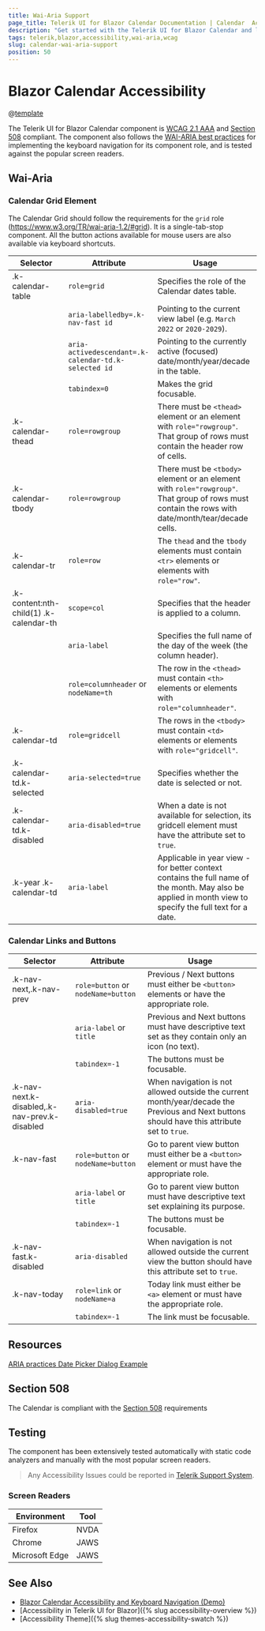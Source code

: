 ```yaml
---
title: Wai-Aria Support
page_title: Telerik UI for Blazor Calendar Documentation | Calendar  Accessibility
description: "Get started with the Telerik UI for Blazor Calendar and learn about its accessibility support for WAI-ARIA, Section 508, and WCAG 2.1."
tags: telerik,blazor,accessibility,wai-aria,wcag
slug: calendar-wai-aria-support 
position: 50 
---
```


# Blazor Calendar Accessibility

@[template](/_contentTemplates/common/parameters-table-styles.md#table-layout)



The Telerik UI for Blazor Calendar component is [WCAG 2.1 AAA](https://www.w3.org/TR/WCAG21/) and [Section 508](http://www.section508.gov/) compliant. The component also follows the [WAI-ARIA best practices](https://www.w3.org/WAI/ARIA/apg/) for implementing the keyboard navigation for its component role, and is tested against the popular screen readers.

## Wai-Aria

### Calendar Grid Element


The Calendar Grid should follow the requirements for the `grid` role (https://www.w3.org/TR/wai-aria-1.2/#grid). It is a single-tab-stop component. All the button actions available for mouse users are also available via keyboard shortcuts.

| Selector | Attribute | Usage |
| -------- | --------- | ----- |
| .k-calendar-table | `role=grid` | Specifies the role of the Calendar dates table. |
|  | `aria-labelledby=.k-nav-fast id` | Pointing to the current view label (e.g. `March 2022` or `2020-2029`). |
|  | `aria-activedescendant=.k-calendar-td.k-selected id` | Pointing to the currently active (focused) date/month/year/decade in the table. |
|  | `tabindex=0` | Makes the grid focusable. |
| .k-calendar-thead | `role=rowgroup` | There must be `<thead>` element or an element with `role="rowgroup"`. That group of rows must contain the header row of cells. |
| .k-calendar-tbody | `role=rowgroup` | There must be `<tbody>` element or an element with `role="rowgroup"`. That group of rows must contain the rows with date/month/tear/decade cells. |
| .k-calendar-tr | `role=row` | The `thead` and the `tbody` elements must contain `<tr>` elements or elements with `role="row"`. |
| .k-content:nth-child(1) .k-calendar-th | `scope=col` | Specifies that the header is applied to a column. |
|  | `aria-label` | Specifies the full name of the day of the week (the column header). |
|  | `role=columnheader` or `nodeName=th` | The row in the `<thead>` must contain `<th>` elements or elements with `role="columnheader"`. |
| .k-calendar-td | `role=gridcell` | The rows in the `<tbody>` must contain `<td>` elements or elements with `role="gridcell"`. |
| .k-calendar-td.k-selected | `aria-selected=true` | Specifies whether the date is selected or not. |
| .k-calendar-td.k-disabled | `aria-disabled=true` | When a date is not available for selection, its gridcell element must have the attribute set to `true`. |
| .k-year .k-calendar-td | `aria-label` | Applicable in year view - for better context contains the full name of the month. May also be applied in month view to specify the full text for a date. |

### Calendar Links and Buttons

| Selector | Attribute | Usage |
| -------- | --------- | ----- |
| .k-nav-next,.k-nav-prev | `role=button` or `nodeName=button` | Previous / Next buttons must either be `<button>` elements or have the appropriate role. |
|  | `aria-label` or `title` | Previous and Next buttons must have descriptive text set as they contain only an icon (no text). |
|  | `tabindex=-1` | The buttons must be focusable. |
| .k-nav-next.k-disabled,.k-nav-prev.k-disabled | `aria-disabled=true` | When navigation is not allowed outside the current month/year/decade the Previous and Next buttons should have this attribute set to `true`. |
| .k-nav-fast | `role=button` or `nodeName=button` | Go to parent view button must either be a `<button>` element or must have the appropriate role. |
|  | `aria-label` or `title` | Go to parent view button must have descriptive text set explaining its purpose. |
|  | `tabindex=-1` | The buttons must be focusable. |
| .k-nav-fast.k-disabled | `aria-disabled` | When navigation is not allowed outside the current view the button should have this attribute set to `true`. |
| .k-nav-today | `role=link` or `nodeName=a` | Today link must either be `<a>` element or must have the appropriate role. |
|  | `tabindex=-1` | The link must be focusable. |

## Resources

[ARIA practices Date Picker Dialog Example](https://www.w3.org/WAI/ARIA/apg/example-index/dialog-modal/datepicker-dialog.html)

## Section 508


The Calendar is compliant with the [Section 508](http://www.section508.gov/) requirements

## Testing


The component has been extensively tested automatically with static code analyzers and manually with the most popular screen readers.

> Any Accessibility Issues could be reported in [Telerik Support System](https://www.telerik.com/account/support-center).

### Screen Readers

| Environment | Tool |
| ----------- | ---- |
| Firefox | NVDA |
| Chrome | JAWS |
| Microsoft Edge | JAWS |



## See Also

* [Blazor Calendar Accessibility and Keyboard Navigation (Demo)](https://demos.telerik.com/blazor-ui/calendar/keyboard-navigation)
* [Accessibility in Telerik UI for Blazor]({% slug accessibility-overview %})
* [Accessibility Theme]({% slug themes-accessibility-swatch %})